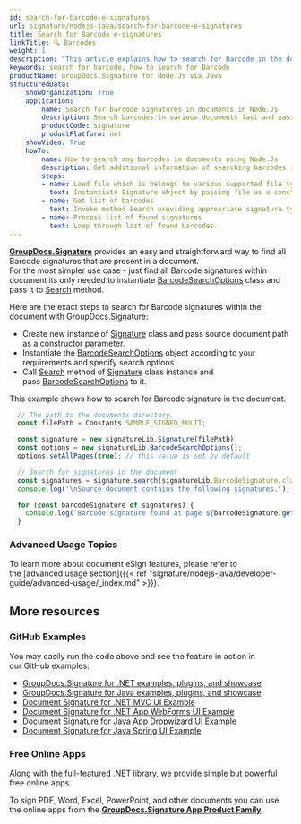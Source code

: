 ```yaml
---
id: search-for-barcode-e-signatures
url: signature/nodejs-java/search-for-barcode-e-signatures
title: Search for Barcode e-signatures
linkTitle: 🔍 Barcodes
weight: 1
description: "This article explains how to search for Barcode in the document with few lines of code over GroupDocs.Signature API."
keywords: search for barcode, how to search for Barcode
productName: GroupDocs.Signature for Node.Js via Java 
structuredData:
    showOrganization: True
    application:    
        name: Search for barcode signatures in documents in Node.Js    
        description: Search barcodes in various documents fast and easily with Node.Js language and GroupDocs.Signature for Node.Js via Java APIs
        productCode: signature
        productPlatform: net 
    showVideo: True
    howTo:
        name: How to search any barcodes in documents using Node.Js 
        description: Get additional information of searching barcodes in documents with Node.Js
        steps:
        - name: Load file which is belongs to various supported file types.
          text: Instantiate Signature object by passing file as a constructor parameter. You may provide either file path or file stream. 
        - name: Get list of barcodes 
          text: Invoke method Search providing appropriate signature type.
        - name: Process list of found signatures
          text: Loop through list of found barcodes.
---
```

[**GroupDocs.Signature**](https://products.groupdocs.com/signature/nodejs-java) provides an easy and straightforward way to find all Barcode signatures that are present in a document.  
For the most simpler use case - just find all Barcode signatures within document its only needed to instantiate [BarcodeSearchOptions](https://reference.groupdocs.com/signature/nodejs-java/groupdocs.signature.options/barcodesearchoptions) class and pass it to [Search](https://reference.groupdocs.com/signature/nodejs-java/groupdocs.signature/signature/search) method.

Here are the exact steps to search for Barcode signatures within the document with GroupDocs.Signature:

* Create new instance of [Signature](https://reference.groupdocs.com/signature/nodejs-java/groupdocs.signature/signature) class and pass source document path as a constructor parameter.
* Instantiate the [BarcodeSearchOptions](https://reference.groupdocs.com/signature/nodejs-java/groupdocs.signature.options/barcodesearchoptions) object according to your requirements and specify search options
* Call [Search](https://reference.groupdocs.com/signature/nodejs-java/groupdocs.signature/signature/search) method of [Signature](https://reference.groupdocs.com/signature/nodejs-java/groupdocs.signature/signature) class instance and pass [BarcodeSearchOptions](https://reference.groupdocs.com/signature/nodejs-java/groupdocs.signature.options/barcodesearchoptions) to it.

This example shows how to search for Barcode signature in the document.

```javascript
  // The path to the documents directory.
  const filePath = Constants.SAMPLE_SIGNED_MULTI; 

  const signature = new signatureLib.Signature(filePath);
  const options = new signatureLib.BarcodeSearchOptions();
  options.setAllPages(true); // this value is set by default

  // Search for signatures in the document
  const signatures = signature.search(signatureLib.BarcodeSignature.class, options).toArray();
  console.log('\nSource document contains the following signatures.');

  for (const barcodeSignature of signatures) {
    console.log(`Barcode signature found at page ${barcodeSignature.getPageNumber()} with type ${barcodeSignature.getEncodeType()} and text ${barcodeSignature.getText()}`);
  }
```

### Advanced Usage Topics

To learn more about document eSign features, please refer to the [advanced usage section]({{< ref "signature/nodejs-java/developer-guide/advanced-usage/_index.md" >}}).

## More resources

### GitHub Examples

You may easily run the code above and see the feature in action in our GitHub examples:

* [GroupDocs.Signature for .NET examples, plugins, and showcase](https://github.com/groupdocs-signature/GroupDocs.Signature-for-.NET)
* [GroupDocs.Signature for Java examples, plugins, and showcase](https://github.com/groupdocs-signature/GroupDocs.Signature-for-Java)
* [Document Signature for .NET MVC UI Example](https://github.com/groupdocs-signature/GroupDocs.Signature-for-.NET-MVC)
* [Document Signature for .NET App WebForms UI Example](https://github.com/groupdocs-signature/GroupDocs.Signature-for-.NET-WebForms)
* [Document Signature for Java App Dropwizard UI Example](https://github.com/groupdocs-signature/GroupDocs.Signature-for-Java-Dropwizard)
* [Document Signature for Java Spring UI Example](https://github.com/groupdocs-signature/GroupDocs.Signature-for-Java-Spring)

### Free Online Apps

Along with the full-featured .NET library, we provide simple but powerful free online apps.

To sign PDF, Word, Excel, PowerPoint, and other documents you can use the online apps from the **[GroupDocs.Signature App Product Family](https://products.groupdocs.app/signature/family)**.
